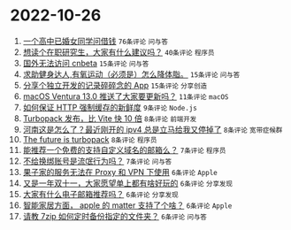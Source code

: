 # 2022-10-26

1. [一个高中已婚女同学问借钱](https://www.v2ex.com/t/889894) `76条评论` `问与答`
1. [想读个在职研究生，大家有什么建议吗？](https://www.v2ex.com/t/889883) `40条评论` `程序员`
1. [国外无法访问 cnbeta](https://www.v2ex.com/t/889946) `15条评论` `问与答`
1. [求助健身达人,有氧运动（必须是）怎么降体脂。](https://www.v2ex.com/t/889925) `15条评论` `问与答`
1. [分享个独立开发的记录碎碎念的 App](https://www.v2ex.com/t/889874) `15条评论` `分享创造`
1. [macOS Ventura 13.0 推送了大家要更新吗？](https://www.v2ex.com/t/889943) `11条评论` `macOS`
1. [如何保证 HTTP 强制缓存的新鲜度](https://www.v2ex.com/t/889921) `9条评论` `Node.js`
1. [Turbopack 发布，比 Vite 快 10 倍](https://www.v2ex.com/t/889948) `8条评论` `前端开发`
1. [河南这是怎么了？最近刚开的 ipv4 总是立马给我又停掉了](https://www.v2ex.com/t/889944) `8条评论` `宽带症候群`
1. [The future is turbopack](https://www.v2ex.com/t/889872) `8条评论` `程序员`
1. [能推荐一个免费的支持自定义域名的邮箱么？](https://www.v2ex.com/t/889932) `7条评论` `程序员`
1. [不给换绑账号是流氓行为吗？](https://www.v2ex.com/t/889873) `7条评论` `问与答`
1. [果子家的服务无法在 Proxy 和 VPN 下使用](https://www.v2ex.com/t/889942) `6条评论` `Apple`
1. [又是一年双十一，大家愿望单上都有啥好玩的](https://www.v2ex.com/t/889920) `6条评论` `分享发现`
1. [大家有什么电子邮箱推荐吗？](https://www.v2ex.com/t/889895) `6条评论` `分享发现`
1. [智能家居方面， apple 的 matter 支持了个啥？](https://www.v2ex.com/t/889885) `6条评论` `Apple`
1. [请教 7zip 如何定时备份指定的文件夹？](https://www.v2ex.com/t/889877) `6条评论` `问与答`
